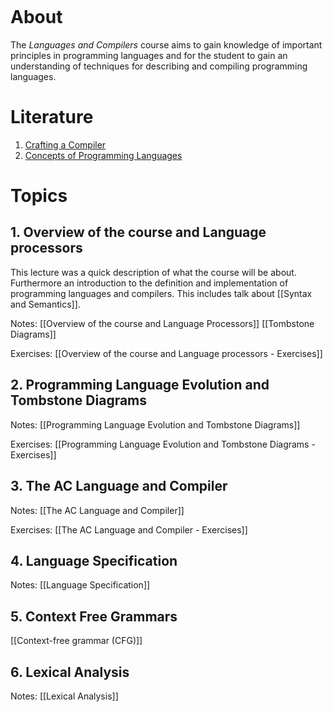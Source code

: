```toc
```

# About
The _Languages and Compilers_ course aims to gain knowledge of important principles in programming languages and for the student to gain an understanding of techniques for describing and compiling programming languages.

# Literature
1. [Crafting a Compiler](CraftingACompiler.pdf)
2. [Concepts of Programming Languages](ConceptsOfProgrammingLanguages.pdf)

# Topics

## 1. Overview of the course and Language processors
This lecture was a quick description of what the course will be about. Furthermore an introduction to the definition and implementation of programming languages and compilers. This includes talk about [[Syntax and Semantics]].

Notes: [[Overview of the course and Language Processors]]
		[[Tombstone Diagrams]]

Exercises: [[Overview of the course and Language processors - Exercises]]


## 2. Programming Language Evolution and Tombstone Diagrams

Notes: [[Programming Language Evolution and Tombstone Diagrams]]

Exercises: [[Programming Language Evolution and Tombstone Diagrams - Exercises]]


## 3. The AC Language and Compiler

Notes: [[The AC Language and Compiler]]

Exercises: [[The AC Language and Compiler - Exercises]]

## 4. Language Specification

Notes: [[Language Specification]]

## 5. Context Free Grammars
[[Context-free grammar (CFG)]]

## 6. Lexical Analysis
Notes: [[Lexical Analysis]]
